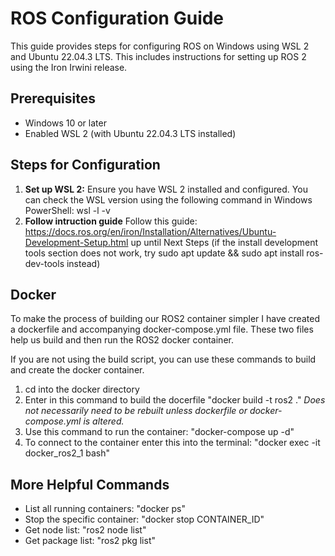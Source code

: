 # ROS Configuration Guide

This guide provides steps for configuring ROS on Windows using WSL 2 and Ubuntu 22.04.3 LTS. This includes instructions for setting up ROS 2 using the Iron Irwini release.

## Prerequisites

- Windows 10 or later
- Enabled WSL 2 (with Ubuntu 22.04.3 LTS installed)

## Steps for Configuration

1. **Set up WSL 2:** Ensure you have WSL 2 installed and configured. You can check the WSL version using the following command in Windows PowerShell:
   wsl -l -v
2. **Follow intruction guide** Follow this guide: https://docs.ros.org/en/iron/Installation/Alternatives/Ubuntu-Development-Setup.html up until Next Steps (if the install development tools section does not work, try sudo apt update && sudo apt install ros-dev-tools instead)


## Docker
To make the process of building our ROS2 container simpler I have created a dockerfile and accompanying docker-compose.yml file. These two files help us build and then run the ROS2 docker container.

If you are not using the build script, you can use these commands to build and create the docker container.

1. cd into the docker directory
2. Enter in this command to build the docerfile "docker build -t ros2 ." *Does not necessarily need to be rebuilt unless dockerfile or docker-compose.yml is altered.*
3. Use this command to run the container: "docker-compose up -d"
4. To connect to the container enter this into the terminal: "docker exec -it docker_ros2_1 bash"

## More Helpful Commands

- List all running containers: "docker ps"
- Stop the specific container: "docker stop CONTAINER_ID"
- Get node list: "ros2 node list"
- Get package list: "ros2 pkg list"